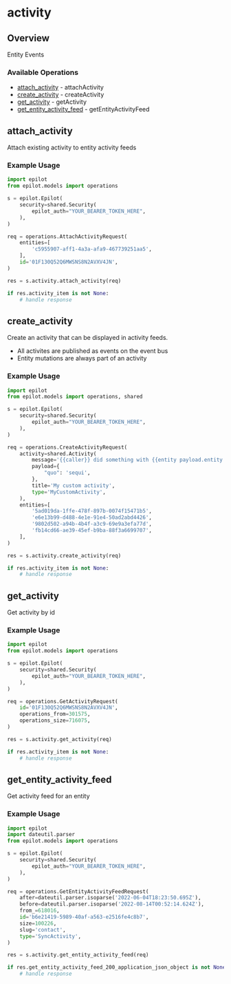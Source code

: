 # activity

## Overview

Entity Events

### Available Operations

* [attach_activity](#attach_activity) - attachActivity
* [create_activity](#create_activity) - createActivity
* [get_activity](#get_activity) - getActivity
* [get_entity_activity_feed](#get_entity_activity_feed) - getEntityActivityFeed

## attach_activity

Attach existing activity to entity activity feeds

### Example Usage

```python
import epilot
from epilot.models import operations

s = epilot.Epilot(
    security=shared.Security(
        epilot_auth="YOUR_BEARER_TOKEN_HERE",
    ),
)

req = operations.AttachActivityRequest(
    entities=[
        'c5955907-aff1-4a3a-afa9-467739251aa5',
    ],
    id='01F130Q52Q6MWSNS8N2AVXV4JN',
)

res = s.activity.attach_activity(req)

if res.activity_item is not None:
    # handle response
```

## create_activity

Create an activity that can be displayed in activity feeds.

- All activites are published as events on the event bus
- Entity mutations are always part of an activity


### Example Usage

```python
import epilot
from epilot.models import operations, shared

s = epilot.Epilot(
    security=shared.Security(
        epilot_auth="YOUR_BEARER_TOKEN_HERE",
    ),
)

req = operations.CreateActivityRequest(
    activity=shared.Activity(
        message='{{caller}} did something with {{entity payload.entity.id}}.',
        payload={
            "quo": 'sequi',
        },
        title='My custom activity',
        type='MyCustomActivity',
    ),
    entities=[
        '5ad019da-1ffe-478f-897b-0074f15471b5',
        'e6e13b99-d488-4e1e-91e4-50ad2abd4426',
        '9802d502-a94b-4b4f-a3c9-69e9a3efa77d',
        'fb14cd66-ae39-45ef-b9ba-88f3a6699707',
    ],
)

res = s.activity.create_activity(req)

if res.activity_item is not None:
    # handle response
```

## get_activity

Get activity by id

### Example Usage

```python
import epilot
from epilot.models import operations

s = epilot.Epilot(
    security=shared.Security(
        epilot_auth="YOUR_BEARER_TOKEN_HERE",
    ),
)

req = operations.GetActivityRequest(
    id='01F130Q52Q6MWSNS8N2AVXV4JN',
    operations_from=301575,
    operations_size=716075,
)

res = s.activity.get_activity(req)

if res.activity_item is not None:
    # handle response
```

## get_entity_activity_feed

Get activity feed for an entity


### Example Usage

```python
import epilot
import dateutil.parser
from epilot.models import operations

s = epilot.Epilot(
    security=shared.Security(
        epilot_auth="YOUR_BEARER_TOKEN_HERE",
    ),
)

req = operations.GetEntityActivityFeedRequest(
    after=dateutil.parser.isoparse('2022-06-04T18:23:50.695Z'),
    before=dateutil.parser.isoparse('2022-08-14T00:52:14.624Z'),
    from_=618016,
    id='b6e21419-5989-40af-a563-e2516fe4c8b7',
    size=100226,
    slug='contact',
    type='SyncActivity',
)

res = s.activity.get_entity_activity_feed(req)

if res.get_entity_activity_feed_200_application_json_object is not None:
    # handle response
```
